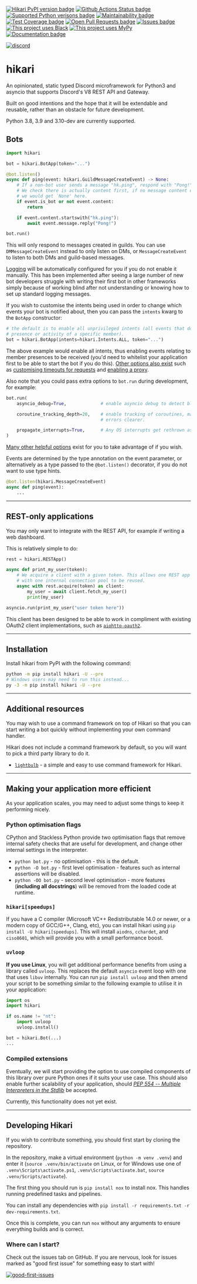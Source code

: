[![Hikari PyPI version badge](https://img.shields.io/pypi/v/hikari)](https://pypi.org/project/hikari)
[![Github Actions Status badge](https://github.com/hikari-py/hikari/workflows/CI/badge.svg)](https://github.com/hikari-py/hikari/actions)
[![Supported Python verisons badge](https://img.shields.io/pypi/pyversions/hikari)](https://pypi.org/project/hikari)
[![Maintainability badge](https://api.codeclimate.com/v1/badges/f95070b25136a69b0589/maintainability)](https://codeclimate.com/github/hikari-py/hikari/maintainability)
[![Test Coverage badge](https://api.codeclimate.com/v1/badges/f95070b25136a69b0589/test_coverage)](https://codeclimate.com/github/hikari-py/hikari/test_coverage)
[![Open Pull Requests badge](https://img.shields.io/github/issues-pr/hikari-py/hikari)](https://github.com/hikari-py/hikari/pulls)
[![Issues badge](https://img.shields.io/github/issues-raw/hikari-py/hikari)](https://github.com/hikari-py/hikari/issues)
[![This project uses Black](https://img.shields.io/badge/code%20style-black-000000.svg)](https://pypi.org/project/black/)
[![This project uses MyPy](http://www.mypy-lang.org/static/mypy_badge.svg)](https://pypi.org/project/mypy/)
[![Documentation badge](https://img.shields.io/badge/documentation-up-00FF00.svg)](https://hikari-py.github.io/hikari/hikari)

[![discord](https://discord.com/api/guilds/574921006817476608/widget.png?style=banner2)](https://discord.gg/Jx4cNGG)

# hikari

An opinionated, static typed Discord microframework for Python3 and asyncio
that supports Discord's V8 REST API and Gateway.

Built on good intentions and the hope that it will be extendable and reusable,
rather than an obstacle for future development.

Python 3.8, 3.9 and 3.10-dev are currently supported.

## Bots

```py
import hikari

bot = hikari.BotApp(token="...")

@bot.listen()
async def ping(event: hikari.GuildMessageCreateEvent) -> None:
    # If a non-bot user sends a message "hk.ping", respond with "Pong!"
    # We check there is actually content first, if no message content exists,
    # we would get `None' here.
    if event.is_bot or not event.content:
        return

    if event.content.startswith("hk.ping"):
        await event.message.reply("Pong!")

bot.run()
```

This will only respond to messages created in guilds. You can use `DMMessageCreateEvent`
instead to only listen on DMs, or `MessageCreateEvent` to listen to both DMs and guild-based
messages.

[Logging](https://docs.python.org/3/library/logging.html) will be automatically configured
for you if you do not enable it manually. This has been implemented after seeing a large
number of new bot developers struggle with writing their first bot in other frameworks
simply because of working blind after not understanding or knowing how to set up standard
logging messages.

If you wish to customise the intents being used in order to change which events your bot
is notified about, then you can pass the `intents` kwarg to the `BotApp` constructor:

```py
# the default is to enable all unprivileged intents (all events that do not target the
# presence or activity of a specific member).
bot = hikari.BotApp(intents=hikari.Intents.ALL, token="...")
```

The above example would enable all intents, thus enabling events relating to member presences
to be received (you'd need to whitelist your application first to be able to start the bot
if you do this). [Other options also exist](https://hikari-py.github.io/hikari/hikari/impl/bot.html#hikari.impl.bot.BotApp)
such as [customising timeouts for requests](https://hikari-py.github.io/hikari/hikari/config.html#hikari.config.HTTPSettings.timeouts)
and [enabling a proxy](https://hikari-py.github.io/hikari/hikari/config.html#hikari.config.ProxySettings).

Also note that you could pass extra options to `bot.run` during development, for example:

```py
bot.run(
    asyncio_debug=True,             # enable asyncio debug to detect blocking and slow code.

    coroutine_tracking_depth=20,    # enable tracking of coroutines, makes some asyncio
                                    # errors clearer.

    propagate_interrupts=True,      # Any OS interrupts get rethrown as errors.
)
```

[Many other helpful options](https://hikari-py.github.io/hikari/hikari/impl/bot.html#hikari.impl.bot.BotApp.run)
exist for you to take advantage of if you wish.

Events are determined by the type annotation on the event parameter, or
alternatively as a type passed to the `@bot.listen()` decorator, if you do not
want to use type hints.

```py
@bot.listen(hikari.MessageCreateEvent)
async def ping(event):
    ...
```

---

## REST-only applications

You may only want to integrate with the REST API, for example if writing a web
dashboard.

This is relatively simple to do:

```py
rest = hikari.RESTApp()

async def print_my_user(token):
    # We acquire a client with a given token. This allows one REST app instance
    # with one internal connection pool to be reused.
    async with rest.acquire(token) as client:
        my_user = await client.fetch_my_user()
        print(my_user)

asyncio.run(print_my_user("user token here"))
```

This client has been designed to be able to work in compliment with existing
OAuth2 client implementations, such as
[`aiohttp-oauth2`](https://pypi.org/project/aiohttp-oauth2/).

----

## Installation

Install hikari from PyPI with the following command:

```bash
python -m pip install hikari -U --pre
# Windows users may need to run this instead...
py -3 -m pip install hikari -U --pre
```

---

## Additional resources

You may wish to use a command framework on top of Hikari so that you can start
writing a bot quickly without implementing your own command handler.

Hikari does not include a command framework by default, so you will want to pick
a third party library to do it.

- [`lightbulb`](https://gitlab.com/tandemdude/lightbulb) - a simple and easy to
  use command framework for Hikari.

---

## Making your application more efficient

As your application scales, you may need to adjust some things to keep it
performing nicely.

### Python optimisation flags

CPython and Stackless Python provide two optimisation flags that remove internal
safety checks that are useful for development, and change other internal
settings in the interpreter.

- `python bot.py` - no optimisation - this is the default.
- `python -O bot.py` - first level optimisation - features such as internal
    assertions will be disabled.
- `python -OO bot.py` - second level optimisation - more features (**including
    all docstrings**) will be removed from the loaded code at runtime.

### `hikari[speedups]`

If you have a C compiler (Microsoft VC++ Redistributable 14.0 or newer, or a
modern copy of GCC/G++, Clang, etc), you can install hikari using
`pip install -U hikari[speedups]`. This will install `aiodns`, `cchardet`,  and
`ciso8601`, which will provide you with a small performance boost.

### `uvloop`

**If you use Linux**, you will get additional performance benefits from using
a library called `uvloop`. This replaces the default `asyncio` event loop with
one that uses `libuv` internally. You can run `pip install uvloop` and then
amend your script to be something similar to the following example to utilise it
in your application:

```py
import os
import hikari

if os.name != "nt":
    import uvloop
    uvloop.install()

bot = hikari.Bot(...)
...
```

### Compiled extensions

Eventually, we will start providing the option to use compiled components of
this library over pure Python ones if it suits your use case. This should also
enable further scalability of your application, should
[_PEP 554 -- Multiple Interpreters in the Stdlib_](https://www.python.org/dev/peps/pep-0554/#abstract)
be accepted.

Currently, this functionality does not yet exist.

---

## Developing Hikari

If you wish to contribute something, you should first start by cloning the
repository.

In the repository, make a virtual environment (`python -m venv .venv`) and enter
it (`source .venv/bin/activate` on Linux, or for Windows use one of
`.venv\Scripts\activate.ps1`, `.venv\Scripts\activate.bat`,
`source .venv/Scripts/activate`).

The first thing you should run is `pip install nox` to install nox. This handles
running predefined tasks and pipelines.

You can install any dependencies with
`pip install -r requirements.txt -r dev-requirements.txt`.

Once this is complete, you can run `nox` without any arguments to ensure
everything builds and is correct.

### Where can I start?

Check out the issues tab on GitHub. If you are nervous, look for issues
marked as "good first issue" for something easy to start with!

[![good-first-issues](https://img.shields.io/github/issues/hikari-py/hikari/good%20first%20issue)](https://github.com/hikari-py/hikari/issues?q=is%3Aopen+is%3Aissue+label%3A%22good+first+issue%22)
